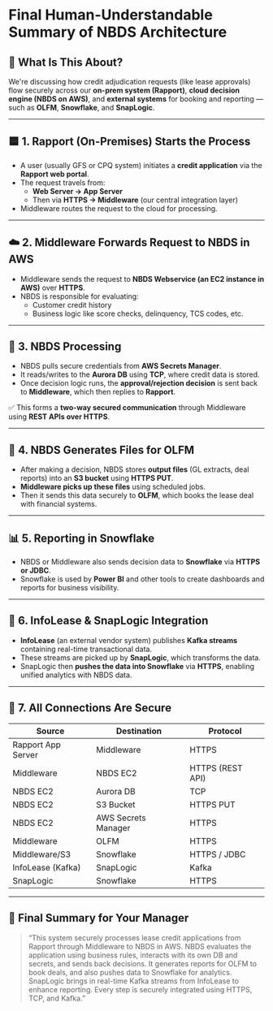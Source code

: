 
# Final Human-Understandable Summary of NBDS Architecture

## 🔷 What Is This About?
We're discussing how credit adjudication requests (like lease approvals) flow securely across our **on-prem system (Rapport)**, **cloud decision engine (NBDS on AWS)**, and **external systems** for booking and reporting — such as **OLFM**, **Snowflake**, and **SnapLogic**.

---

## 🟦 1. Rapport (On-Premises) Starts the Process

- A user (usually GFS or CPQ system) initiates a **credit application** via the **Rapport web portal**.
- The request travels from:
  - **Web Server → App Server**
  - Then via **HTTPS → Middleware** (our central integration layer)
- Middleware routes the request to the cloud for processing.

---

## ☁️ 2. Middleware Forwards Request to NBDS in AWS

- Middleware sends the request to **NBDS Webservice (an EC2 instance in AWS)** over **HTTPS**.
- NBDS is responsible for evaluating:
  - Customer credit history
  - Business logic like score checks, delinquency, TCS codes, etc.

---

## 🧠 3. NBDS Processing

- NBDS pulls secure credentials from **AWS Secrets Manager**.
- It reads/writes to the **Aurora DB** using **TCP**, where credit data is stored.
- Once decision logic runs, the **approval/rejection decision** is sent back to **Middleware**, which then replies to **Rapport**.

✅ This forms a **two-way secured communication** through Middleware using **REST APIs over HTTPS**.

---

## 📂 4. NBDS Generates Files for OLFM

- After making a decision, NBDS stores **output files** (GL extracts, deal reports) into an **S3 bucket** using **HTTPS PUT**.
- **Middleware picks up these files** using scheduled jobs.
- Then it sends this data securely to **OLFM**, which books the lease deal with financial systems.

---

## 📊 5. Reporting in Snowflake

- NBDS or Middleware also sends decision data to **Snowflake** via **HTTPS or JDBC**.
- Snowflake is used by **Power BI** and other tools to create dashboards and reports for business visibility.

---

## 🔄 6. InfoLease & SnapLogic Integration

- **InfoLease** (an external vendor system) publishes **Kafka streams** containing real-time transactional data.
- These streams are picked up by **SnapLogic**, which transforms the data.
- SnapLogic then **pushes the data into Snowflake** via **HTTPS**, enabling unified analytics with NBDS data.

---

## 🔐 7. All Connections Are Secure

| Source                   | Destination              | Protocol         |
|--------------------------|--------------------------|------------------|
| Rapport App Server       | Middleware               | HTTPS            |
| Middleware               | NBDS EC2                 | HTTPS (REST API) |
| NBDS EC2                 | Aurora DB                | TCP              |
| NBDS EC2                 | S3 Bucket                | HTTPS PUT        |
| NBDS EC2                 | AWS Secrets Manager      | HTTPS            |
| Middleware               | OLFM                     | HTTPS            |
| Middleware/S3            | Snowflake                | HTTPS / JDBC     |
| InfoLease (Kafka)        | SnapLogic                | Kafka            |
| SnapLogic                | Snowflake                | HTTPS            |

---

## 🧾 Final Summary for Your Manager

> “This system securely processes lease credit applications from Rapport through Middleware to NBDS in AWS. NBDS evaluates the application using business rules, interacts with its own DB and secrets, and sends back decisions. It generates reports for OLFM to book deals, and also pushes data to Snowflake for analytics. SnapLogic brings in real-time Kafka streams from InfoLease to enhance reporting. Every step is securely integrated using HTTPS, TCP, and Kafka.”
